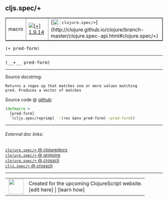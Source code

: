## cljs.spec/+



 <table border="1">
<tr>
<td>macro</td>
<td><a href="https://github.com/cljsinfo/cljs-api-docs/tree/1.9.14"><img valign="middle" alt="[+] 1.9.14" title="Added in 1.9.14" src="https://img.shields.io/badge/+-1.9.14-lightgrey.svg"></a> </td>
<td>
[<img height="24px" valign="middle" src="http://i.imgur.com/1GjPKvB.png"> <samp>clojure.spec/+</samp>](http://clojure.github.io/clojure/branch-master/clojure.spec-api.html#clojure.spec/+)
</td>
</tr>
</table>

<samp>(+ pred-form)</samp><br>

---

 <samp>
(__+__ pred-form)<br>
</samp>

---





Source docstring:

```
Returns a regex op that matches one or more values matching
pred. Produces a vector of matches
```


Source code @ [github]():

```clj
(defmacro +
  [pred-form]
  `(cljs.spec/rep+impl '~(res &env pred-form) ~pred-form))
```

<!--
Repo - tag - source tree - lines:

 <pre>

</pre>

-->

---



###### External doc links:

[`clojure.spec/+` @ clojuredocs](http://clojuredocs.org/clojure.spec/+)<br>
[`clojure.spec/+` @ grimoire](http://conj.io/store/v1/org.clojure/clojure/1.7.0-beta3/clj/clojure.spec/%2B/)<br>
[`clojure.spec/+` @ crossclj](http://crossclj.info/fun/clojure.spec/%2B.html)<br>
[`cljs.spec/+` @ crossclj](http://crossclj.info/fun/cljs.spec/%2B.html)<br>

---

 <table>
<tr><td>
<img valign="middle" align="right" width="48px" src="http://i.imgur.com/Hi20huC.png">
</td><td>
Created for the upcoming ClojureScript website.<br>
[edit here] | [learn how]
</td></tr></table>

[edit here]:https://github.com/cljsinfo/cljs-api-docs/blob/master/cljsdoc/cljs.spec/PLUS.cljsdoc
[learn how]:https://github.com/cljsinfo/cljs-api-docs/wiki/cljsdoc-files

<!--

This information was too distracting to show to readers, but I'll leave it
commented here since it is helpful to:

- pretty-print the data used to generate this document
- and show how to retrieve that data



The API data for this symbol:

```clj
{:ns "cljs.spec",
 :name "+",
 :signature ["[pred-form]"],
 :name-encode "PLUS",
 :history [["+" "1.9.14"]],
 :type "macro",
 :clj-equiv {:full-name "clojure.spec/+",
             :url "http://clojure.github.io/clojure/branch-master/clojure.spec-api.html#clojure.spec/+"},
 :full-name-encode "cljs.spec/PLUS",
 :source {:code "(defmacro +\n  [pred-form]\n  `(cljs.spec/rep+impl '~(res &env pred-form) ~pred-form))",
          :title "Source code",
          :repo "clojurescript",
          :tag "r1.9.36",
          :filename "src/main/cljs/cljs/spec.cljc",
          :lines [183 187],
          :url "https://github.com/clojure/clojurescript/blob/r1.9.36/src/main/cljs/cljs/spec.cljc#L183-L187"},
 :usage ["(+ pred-form)"],
 :full-name "cljs.spec/+",
 :docstring "Returns a regex op that matches one or more values matching\npred. Produces a vector of matches",
 :cljsdoc-url "https://github.com/cljsinfo/cljs-api-docs/blob/master/cljsdoc/cljs.spec/PLUS.cljsdoc"}

```

Retrieve the API data for this symbol:

```clj
;; from Clojure REPL
(require '[clojure.edn :as edn])
(-> (slurp "https://raw.githubusercontent.com/cljsinfo/cljs-api-docs/catalog/cljs-api.edn")
    (edn/read-string)
    (get-in [:symbols "cljs.spec/+"]))
```

-->
